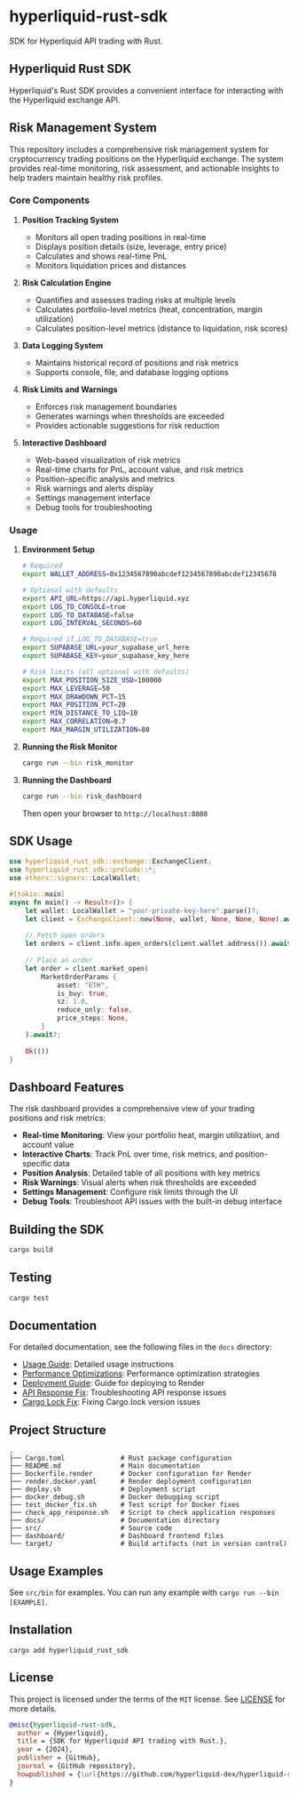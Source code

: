 # hyperliquid-rust-sdk

SDK for Hyperliquid API trading with Rust.

## Hyperliquid Rust SDK

Hyperliquid's Rust SDK provides a convenient interface for interacting with the Hyperliquid exchange API.

## Risk Management System

This repository includes a comprehensive risk management system for cryptocurrency trading positions on the Hyperliquid exchange. The system provides real-time monitoring, risk assessment, and actionable insights to help traders maintain healthy risk profiles.

### Core Components

1. **Position Tracking System**
   - Monitors all open trading positions in real-time
   - Displays position details (size, leverage, entry price)
   - Calculates and shows real-time PnL
   - Monitors liquidation prices and distances

2. **Risk Calculation Engine**
   - Quantifies and assesses trading risks at multiple levels
   - Calculates portfolio-level metrics (heat, concentration, margin utilization)
   - Calculates position-level metrics (distance to liquidation, risk scores)

3. **Data Logging System**
   - Maintains historical record of positions and risk metrics
   - Supports console, file, and database logging options

4. **Risk Limits and Warnings**
   - Enforces risk management boundaries
   - Generates warnings when thresholds are exceeded
   - Provides actionable suggestions for risk reduction

5. **Interactive Dashboard**
   - Web-based visualization of risk metrics
   - Real-time charts for PnL, account value, and risk metrics
   - Position-specific analysis and metrics
   - Risk warnings and alerts display
   - Settings management interface
   - Debug tools for troubleshooting

### Usage

1. **Environment Setup**
   ```bash
   # Required
   export WALLET_ADDRESS=0x1234567890abcdef1234567890abcdef12345678

   # Optional with defaults
   export API_URL=https://api.hyperliquid.xyz
   export LOG_TO_CONSOLE=true
   export LOG_TO_DATABASE=false
   export LOG_INTERVAL_SECONDS=60
   
   # Required if LOG_TO_DATABASE=true
   export SUPABASE_URL=your_supabase_url_here
   export SUPABASE_KEY=your_supabase_key_here
   
   # Risk limits (all optional with defaults)
   export MAX_POSITION_SIZE_USD=100000
   export MAX_LEVERAGE=50
   export MAX_DRAWDOWN_PCT=15
   export MAX_POSITION_PCT=20
   export MIN_DISTANCE_TO_LIQ=10
   export MAX_CORRELATION=0.7
   export MAX_MARGIN_UTILIZATION=80
   ```

2. **Running the Risk Monitor**
   ```bash
   cargo run --bin risk_monitor
   ```

3. **Running the Dashboard**
   ```bash
   cargo run --bin risk_dashboard
   ```
   Then open your browser to `http://localhost:8080`

## SDK Usage

```rust
use hyperliquid_rust_sdk::exchange::ExchangeClient;
use hyperliquid_rust_sdk::prelude::*;
use ethers::signers::LocalWallet;

#[tokio::main]
async fn main() -> Result<()> {
    let wallet: LocalWallet = "your-private-key-here".parse()?;
    let client = ExchangeClient::new(None, wallet, None, None, None).await?;
    
    // Fetch open orders
    let orders = client.info.open_orders(client.wallet.address()).await?;
    
    // Place an order
    let order = client.market_open(
        MarketOrderParams {
            asset: "ETH",
            is_buy: true,
            sz: 1.0,
            reduce_only: false,
            price_steps: None,
        }
    ).await?;
    
    Ok(())
}
```

## Dashboard Features

The risk dashboard provides a comprehensive view of your trading positions and risk metrics:

- **Real-time Monitoring**: View your portfolio heat, margin utilization, and account value
- **Interactive Charts**: Track PnL over time, risk metrics, and position-specific data
- **Position Analysis**: Detailed table of all positions with key metrics
- **Risk Warnings**: Visual alerts when risk thresholds are exceeded
- **Settings Management**: Configure risk limits through the UI
- **Debug Tools**: Troubleshoot API issues with the built-in debug interface

## Building the SDK

```bash
cargo build
```

## Testing

```bash
cargo test
```

## Documentation

For detailed documentation, see the following files in the `docs` directory:

- [Usage Guide](docs/usage.md): Detailed usage instructions
- [Performance Optimizations](docs/PERFORMANCE_OPTIMIZATIONS.md): Performance optimization strategies
- [Deployment Guide](docs/render_deployment_guide.md): Guide for deploying to Render
- [API Response Fix](docs/API_RESPONSE_FIX.md): Troubleshooting API response issues
- [Cargo Lock Fix](docs/CARGO_LOCK_FIX.md): Fixing Cargo.lock version issues

## Project Structure

```
.
├── Cargo.toml              # Rust package configuration
├── README.md               # Main documentation
├── Dockerfile.render       # Docker configuration for Render
├── render.docker.yaml      # Render deployment configuration
├── deploy.sh               # Deployment script
├── docker_debug.sh         # Docker debugging script
├── test_docker_fix.sh      # Test script for Docker fixes
├── check_app_response.sh   # Script to check application responses
├── docs/                   # Documentation directory
├── src/                    # Source code
├── dashboard/              # Dashboard frontend files
└── target/                 # Build artifacts (not in version control)
```

## Usage Examples

See `src/bin` for examples. You can run any example with `cargo run --bin [EXAMPLE]`.

## Installation

`cargo add hyperliquid_rust_sdk`

## License

This project is licensed under the terms of the `MIT` license. See [LICENSE](LICENSE.md) for more details.

```bibtex
@misc{hyperliquid-rust-sdk,
  author = {Hyperliquid},
  title = {SDK for Hyperliquid API trading with Rust.},
  year = {2024},
  publisher = {GitHub},
  journal = {GitHub repository},
  howpublished = {\url{https://github.com/hyperliquid-dex/hyperliquid-rust-sdk}}
}
```

